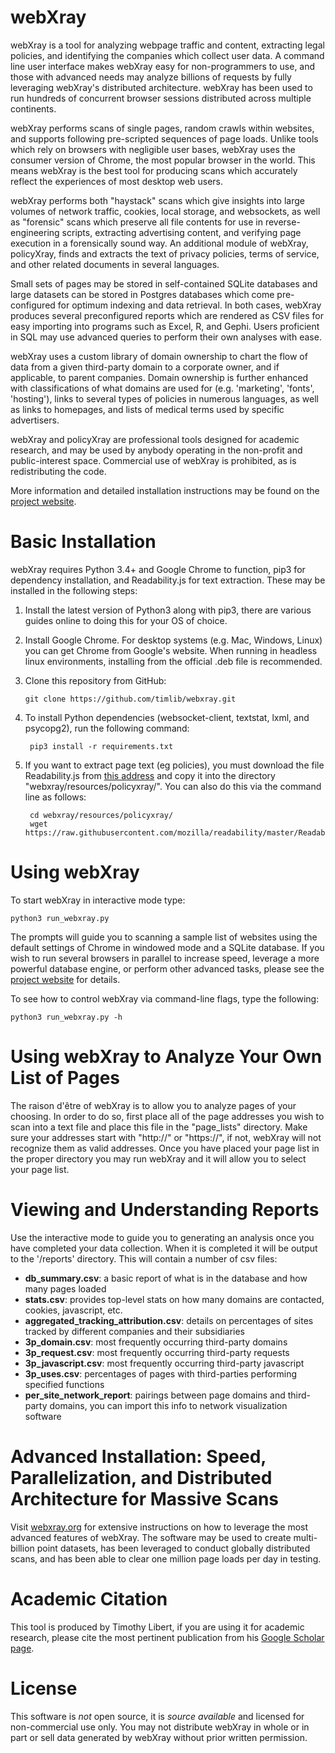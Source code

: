 # webXray

webXray is a tool for analyzing webpage traffic and content, extracting legal policies, and identifying the companies which collect user data.  A command line user interface makes webXray easy for non-programmers to use, and those with advanced needs may analyze billions of requests by fully leveraging webXray's distributed architecture.  webXray has been used to run hundreds of concurrent browser sessions distributed across multiple continents.

webXray performs scans of single pages, random crawls within websites, and supports following pre-scripted sequences of page loads.  Unlike tools which rely on browsers with negligible user bases, webXray uses the consumer version of Chrome, the most popular browser in the world.  This means webXray is the best tool for producing scans which accurately reflect the experiences of most desktop web users.

webXray performs both "haystack" scans which give insights into large volumes of network traffic, cookies, local storage, and websockets, as well as "forensic" scans which preserve all file contents for use in reverse-engineering scripts, extracting advertising content, and verifying page execution in a forensically sound way.  An additional module of webXray, policyXray, finds and extracts the text of privacy policies, terms of service, and other related documents in several languages.  

Small sets of pages may be stored in self-contained SQLite databases and large datasets can be stored in Postgres databases which come pre-configured for optimum indexing and data retrieval.  In both cases, webXray produces several preconfigured reports which are rendered as CSV files for easy importing into programs such as Excel, R, and Gephi.  Users proficient in SQL may use advanced queries to perform their own analyses with ease.

webXray uses a custom library of domain ownership to chart the flow of data from a given third-party domain to a corporate owner, and if applicable, to parent companies.  Domain ownership is further enhanced with classifications of what domains are used for (e.g. 'marketing', 'fonts', 'hosting'), links to several types of policies in numerous languages, as well as links to homepages, and lists of medical terms used by specific advertisers.

webXray and policyXray are professional tools designed for academic research, and may be used by anybody operating in the non-profit and public-interest space.  Commercial use of webXray is prohibited, as is redistributing the code.

More information and detailed installation instructions may be found on the [project website](http://webXray.org).

# Basic Installation

webXray requires Python 3.4+ and Google Chrome to function, pip3 for dependency installation, and Readability.js for text extraction.  These may be installed in the following steps:

1) Install the latest version of Python3 along with pip3, there are various guides online to doing this for your OS of choice.

2) Install Google Chrome.  For desktop systems (e.g. Mac, Windows, Linux) you can get Chrome from Google's website.  When running in headless linux environments, installing from the official .deb file is recommended.

3)  Clone this repository from GitHub:

        git clone https://github.com/timlib/webxray.git

4) To install Python dependencies (websocket-client, textstat, lxml, and psycopg2), run the following command:

        pip3 install -r requirements.txt

5) If you want to extract page text (eg policies), you must download the file Readability.js from [this address](https://raw.githubusercontent.com/mozilla/readability/master/Readability.js) and copy it into the directory "webxray/resources/policyxray/".  You can also do this via the  command line as follows:
    
        cd webxray/resources/policyxray/
        wget https://raw.githubusercontent.com/mozilla/readability/master/Readability.js

# Using webXray

To start webXray in interactive mode type:

    python3 run_webxray.py

The prompts will guide you to scanning a sample list of websites using the default settings of Chrome in windowed mode and a SQLite database.  If you wish to run several browsers in parallel to increase speed, leverage a more powerful database engine, or perform other advanced tasks, please see the [project website](http://webXray.org/#advanced_options) for details.

To see how to control webXray via command-line flags, type the following:

    python3 run_webxray.py -h

# Using webXray to Analyze Your Own List of Pages

The raison d'être of webXray is to allow you to analyze pages of your choosing.  In order to do so, first place all of the page addresses you wish to scan into a text file and place this file in the "page_lists" directory.  Make sure your addresses start with "http://" or "https://", if not, webXray will not recognize them as valid addresses.  Once you have placed your page list in the proper directory you may run webXray and it will allow you to select your page list.

# Viewing and Understanding Reports

Use the interactive mode to guide you to generating an analysis once you have completed your data collection.  When it is completed it will be output to the '/reports' directory.  This will contain a number of csv files:

* __db\_summary.csv__: a basic report of what is in the database and how many pages loaded
* __stats.csv__: provides top-level stats on how many domains are contacted, cookies, javascript, etc.
* __aggregated\_tracking\_attribution.csv__: details on percentages of sites tracked by different companies and their subsidiaries
* __3p\_domain.csv__: most frequently occurring third-party domains
* __3p\_request.csv__: most frequently occurring third-party requests
* __3p\_javascript.csv__: most frequently occurring third-party javascript
* __3p\_uses.csv__: percentages of pages with third-parties performing specified functions
* __per_site_network_report__: pairings between page domains and third-party domains, you can import this info to network visualization software
 
# Advanced Installation: Speed, Parallelization, and Distributed Architecture for Massive Scans

Visit [webxray.org](https://webxray.org) for extensive instructions on how to leverage the most advanced features of webXray.  The software may be used to create multi-billion point datasets, has been leveraged to conduct globally distributed scans, and has been able to clear one million page loads per day in testing.

# Academic Citation

This tool is produced by Timothy Libert, if you are using it for academic research, please cite the most pertinent publication from his [Google Scholar page](https://scholar.google.com/citations?user=pR9YdCcAAAAJ&hl=en&oi=ao).

# License

This software is *not* open source, it is *source available* and licensed for non-commercial use only.  You may not distribute webXray in whole or in part or sell data generated by webXray without prior written permission.
